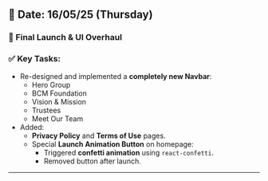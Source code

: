 ## 📅 Date: 16/05/25 (Thursday)

### 🎉 Final Launch & UI Overhaul

### ✅ Key Tasks:
- Re-designed and implemented a **completely new Navbar**:
  - Hero Group
  - BCM Foundation
  - Vision & Mission
  - Trustees
  - Meet Our Team
- Added:
  - **Privacy Policy** and **Terms of Use** pages.
  - Special **Launch Animation Button** on homepage:
    - Triggered **confetti animation** using `react-confetti`.
    - Removed button after launch.

---
